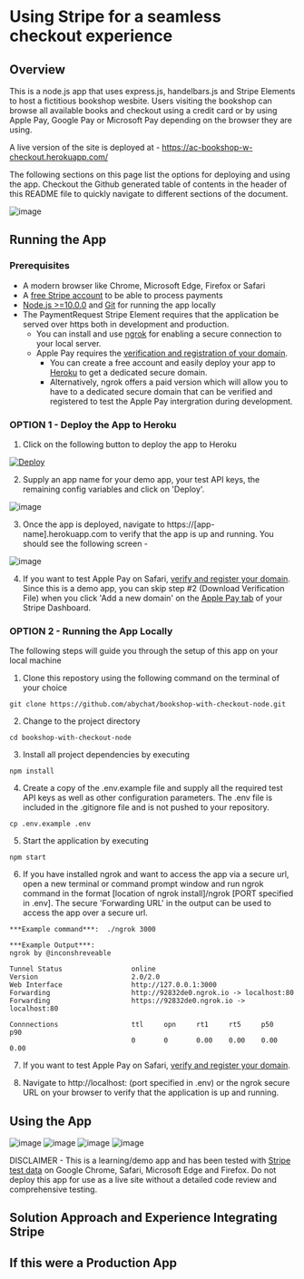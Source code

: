# Using Stripe for a seamless checkout experience

## Overview

This is a node.js app that uses express.js, handelbars.js and Stripe Elements to host a fictitious bookshop wesbite. Users visiting the bookshop can browse all available books and checkout using a credit card or by using Apple Pay, Google Pay or Microsoft Pay depending on the browser they are using.

A live version of the site is deployed at - https://ac-bookshop-w-checkout.herokuapp.com/

The following sections on this page list the options for deploying and using the app. Checkout the Github generated table of contents in the header of this README file to quickly navigate to different sections of the document.

![image](https://user-images.githubusercontent.com/7586106/124688183-33741c80-de8b-11eb-8d36-ec33ef93ea96.png)


## Running the App

### Prerequisites

* A modern browser like Chrome, Microsoft Edge, Firefox or Safari
* A [free Stripe account](https://dashboard.stripe.com/register) to be able to process payments
* [Node.js >=10.0.0](https://nodejs.org/en/download/) and [Git](https://git-scm.com/downloads) for running the app locally
* The PaymentRequest Stripe Element requires that the application be served over https both in development and production.
  + You can install and use [ngrok](https://dashboard.ngrok.com/signup) for enabling a secure connection to your local server.
  + Apple Pay requires the [verification and registration of your domain](https://stripe.com/docs/stripe-js/elements/payment-request-button#verifying-your-domain-with-apple-pay).
    - You can create a free account and easily deploy your app to [Heroku](https://signup.heroku.com/) to get a dedicated secure domain.
    - Alternatively, ngrok offers a paid version which will allow you to have to a dedicated secure domain that can be verified and registered to test the Apple Pay intergration during development.

### OPTION 1 - Deploy the App to Heroku

1. Click on the following button to deploy the app to Heroku

[![Deploy](https://www.herokucdn.com/deploy/button.svg)](https://heroku.com/deploy?template=https://github.com/abychat/bookshop-with-checkout-node)

2. Supply an app name for your demo app, your test API keys, the remaining config variables and click on 'Deploy'.

![image](https://user-images.githubusercontent.com/7586106/124684702-96ae8080-de84-11eb-8061-b8b9c34a77db.png)

3. Once the app is deployed, navigate to https://[app-name].herokuapp.com to verify that the app is up and running. You should see the following screen -

![image](https://user-images.githubusercontent.com/7586106/124688613-eb092e80-de8b-11eb-9eca-f4253979507b.png)

4. If you want to test Apple Pay on Safari, [verify and register your domain](https://stripe.com/docs/stripe-js/elements/payment-request-button#verifying-your-domain-with-apple-pay). Since this is a demo app, you can skip step #2 (Download Verification File) when you click 'Add a new domain' on the [Apple Pay tab](https://dashboard.stripe.com/settings/payments/apple_pay) of your Stripe Dashboard.

###  OPTION 2 - Running the App Locally

The following steps will guide you through the setup of this app on your local machine

1. Clone this repostory using the following command  on the terminal of your choice 
``` 
git clone https://github.com/abychat/bookshop-with-checkout-node.git
```
2. Change to the project directory
```
cd bookshop-with-checkout-node
```
3. Install all project dependencies by executing
```
npm install
```
4. Create a copy of the .env.example file and supply all the required test API keys as well as other configuration parameters. The .env file is included in the .gitignore file and is not pushed to your repository.
```
cp .env.example .env
```
5. Start the application by executing
``` 
npm start
```
6. If you have installed ngrok and want to access the app via a secure url, open a new terminal or command prompt window and run ngrok command in the format
[location of ngrok install]/ngrok [PORT specified in .env]. The secure 'Forwarding URL' in the output can be used to access the app over a secure url.
```
***Example command***:  ./ngrok 3000

***Example Output***: 
ngrok by @inconshreveable

Tunnel Status                 online
Version                       2.0/2.0
Web Interface                 http://127.0.0.1:3000
Forwarding                    http://92832de0.ngrok.io -> localhost:80
Forwarding                    https://92832de0.ngrok.io -> localhost:80

Connnections                  ttl     opn     rt1     rt5     p50     p90
                              0       0       0.00    0.00    0.00    0.00
```

7. If you want to test Apple Pay on Safari, [verify and register your domain](https://stripe.com/docs/stripe-js/elements/payment-request-button#verifying-your-domain-with-apple-pay).

8. Navigate to http://localhost: <PORT> (port specified in .env) or the ngrok secure URL on your browser to verify that the application is up and running. 

## Using the App

![image](https://user-images.githubusercontent.com/7586106/124686499-19850a80-de88-11eb-8dd6-aea89270231b.png)
![image](https://user-images.githubusercontent.com/7586106/124686506-1be76480-de88-11eb-9b82-13ba98058a84.png)
![image](https://user-images.githubusercontent.com/7586106/124686514-1ee25500-de88-11eb-8867-1b809db74e13.png)
![image](https://user-images.githubusercontent.com/7586106/124686519-230e7280-de88-11eb-984f-4d0ae8e44d15.png)


DISCLAIMER - This is a learning/demo app and has been tested with [Stripe test data](https://stripe.com/docs/testing#cards) on Google Chrome, Safari, Microsoft Edge and Firefox. Do not deploy this app for use as a live site without a detailed code review and comprehensive testing.

## Solution Approach and Experience Integrating Stripe

## If this were a Production App
